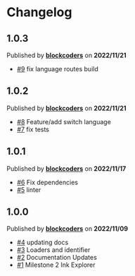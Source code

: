 # Changelog

## 1.0.3
Published by **[blockcoders](https://github.com/blockcoders)** on **2022/11/21**
- [#9](https://github.com/blockcoders/ink-substrate-explorer-frontend/pull/9) fix language routes build

## 1.0.2
Published by **[blockcoders](https://github.com/blockcoders)** on **2022/11/21**
- [#8](https://github.com/blockcoders/ink-substrate-explorer-frontend/pull/8) Feature/add switch language
- [#7](https://github.com/blockcoders/ink-substrate-explorer-frontend/pull/6) fix tests

## 1.0.1
Published by **[blockcoders](https://github.com/blockcoders)** on **2022/11/17**
- [#6](https://github.com/blockcoders/ink-substrate-explorer-frontend/pull/6) Fix dependencies
- [#5](https://github.com/blockcoders/ink-substrate-explorer-frontend/pull/5) linter

## 1.0.0
Published by **[blockcoders](https://github.com/blockcoders)** on **2022/11/09**
- [#4](https://github.com/blockcoders/ink-substrate-explorer-frontend/pull/4) updating docs
- [#3](https://github.com/blockcoders/ink-substrate-explorer-frontend/pull/3) Loaders and identifier
- [#2](https://github.com/blockcoders/ink-substrate-explorer-frontend/pull/2) Documentation Updates
- [#1](https://github.com/blockcoders/ink-substrate-explorer-frontend/pull/1) Milestone 2 Ink Explorer
